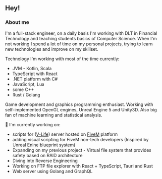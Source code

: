 ## Hey!
### About me
I'm a full-stack engineer, on a daily basis I'm working with DLT in Financial Technology and teaching students basics of Computer Science. When I'm not working I spend a lot of time on my personal projects, trying to learn new technologies and improve on my skillset.

Technology I'm working with most of the time currently:
  - JVM - Kotlin, Scala
  - TypeScript with React
  - .NET platform with C#
  - JavaScript, Lua
  - some C++
  - Rust / Golang

Game development and graphics programming enthusiast. Working with self-implemented OpenGL engines, Unreal Engine 5 and Unity3D.
Also big fan of machine learning and statistical analysis.

🔭 I'm currently working on:
  - scripts for ([V-Life](https://v-life.pl/)) server hosted on [FiveM](https://fivem.net/) platform
  - adding visual scripting for FiveM non-tech developers (Inspired by Unreal Enine blueprint system)
  - Expanding on my previous project - Virtual file system that provides safety based on RAID architecture
  - Diving into Reverse Engineering
  - Working on FTP file explorer with React + TypeScript, Tauri and Rust
  - Web server using Golang and GraphQL

<!--
**dntAtMe/dntAtMe** is a ✨ _special_ ✨ repository because its `README.md` (this file) appears on your GitHub profile.

Here are some ideas to get you started:

- 🔭 I’m currently working on ...
- 🌱 I’m currently learning ...
- 👯 I’m looking to collaborate on ...
- 🤔 I’m looking for help with ...
- 💬 Ask me about ...

- 😄 Pronouns: ...
- ⚡ Fun fact: ...
-->
